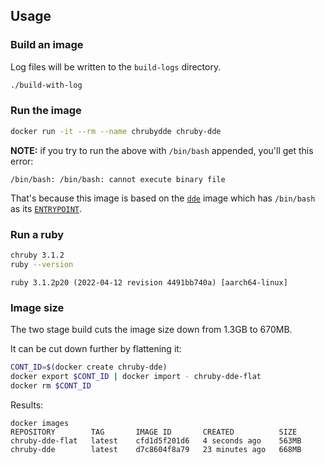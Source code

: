 ## Usage

### Build an image

Log files will be written to the `build-logs` directory.

```sh
./build-with-log
```

### Run the image

```sh
docker run -it --rm --name chrubydde chruby-dde
```

__NOTE:__ if you try to run the above with `/bin/bash` appended, you'll get this error:

```text
/bin/bash: /bin/bash: cannot execute binary file
```

That's because this image is based on the [`dde`](https://github.com/blitterated/docker-dev-env/tree/master) image which has `/bin/bash` as its [`ENTRYPOINT`](https://github.com/blitterated/docker-dev-env/blob/master/Dockerfile#L16).

### Run a ruby

```sh
chruby 3.1.2
ruby --version
```

``` text
ruby 3.1.2p20 (2022-04-12 revision 4491bb740a) [aarch64-linux]
```

### Image size

The two stage build cuts the image size down from 1.3GB to 670MB.

It can be cut down further by flattening it:

```sh
CONT_ID=$(docker create chruby-dde)
docker export $CONT_ID | docker import - chruby-dde-flat
docker rm $CONT_ID
```

Results:

```text
docker images
REPOSITORY        TAG       IMAGE ID       CREATED          SIZE
chruby-dde-flat   latest    cfd1d5f201d6   4 seconds ago    563MB
chruby-dde        latest    d7c8604f8a79   23 minutes ago   668MB
```
